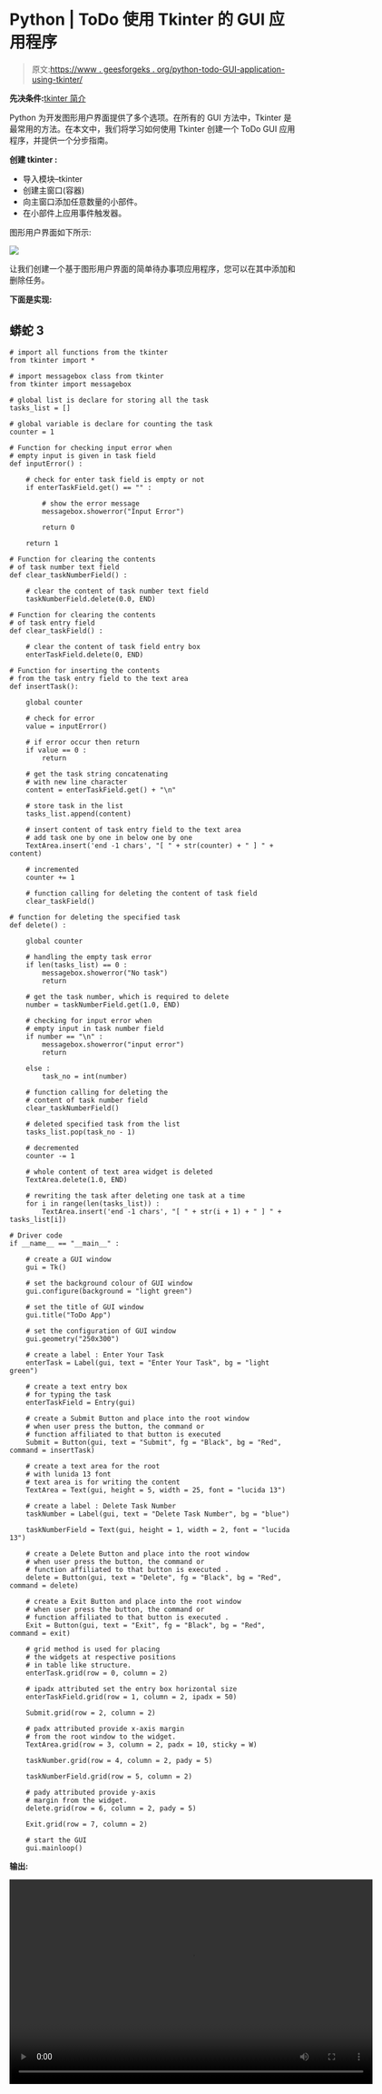 # Python | ToDo 使用 Tkinter 的 GUI 应用程序

> 原文:[https://www . geesforgeks . org/python-todo-GUI-application-using-tkinter/](https://www.geeksforgeeks.org/python-todo-gui-application-using-tkinter/)

**先决条件:**[tkinter 简介](https://www.geeksforgeeks.org/python-gui-tkinter/)

Python 为开发图形用户界面提供了多个选项。在所有的 GUI 方法中，Tkinter 是最常用的方法。在本文中，我们将学习如何使用 Tkinter 创建一个 ToDo GUI 应用程序，并提供一个分步指南。

**创建 tkinter :**

*   导入模块–tkinter
*   创建主窗口(容器)
*   向主窗口添加任意数量的小部件。
*   在小部件上应用事件触发器。

图形用户界面如下所示:

![](img/c622b3dfa30b17fd97639263ef6cd89b.png)

让我们创建一个基于图形用户界面的简单待办事项应用程序，您可以在其中添加和删除任务。

**下面是实现:**

## 蟒蛇 3

```
# import all functions from the tkinter  
from tkinter import *

# import messagebox class from tkinter
from tkinter import messagebox

# global list is declare for storing all the task
tasks_list = []

# global variable is declare for counting the task
counter = 1

# Function for checking input error when
# empty input is given in task field
def inputError() :

    # check for enter task field is empty or not
    if enterTaskField.get() == "" :

        # show the error message
        messagebox.showerror("Input Error")

        return 0

    return 1

# Function for clearing the contents
# of task number text field
def clear_taskNumberField() :

    # clear the content of task number text field
    taskNumberField.delete(0.0, END)

# Function for clearing the contents
# of task entry field  
def clear_taskField() :

    # clear the content of task field entry box
    enterTaskField.delete(0, END)

# Function for inserting the contents
# from the task entry field to the text area
def insertTask():

    global counter

    # check for error
    value = inputError()

    # if error occur then return
    if value == 0 :
        return

    # get the task string concatenating
    # with new line character
    content = enterTaskField.get() + "\n"

    # store task in the list
    tasks_list.append(content)

    # insert content of task entry field to the text area
    # add task one by one in below one by one
    TextArea.insert('end -1 chars', "[ " + str(counter) + " ] " + content)

    # incremented
    counter += 1

    # function calling for deleting the content of task field
    clear_taskField()

# function for deleting the specified task
def delete() :

    global counter

    # handling the empty task error
    if len(tasks_list) == 0 :
        messagebox.showerror("No task")
        return

    # get the task number, which is required to delete
    number = taskNumberField.get(1.0, END)

    # checking for input error when
    # empty input in task number field
    if number == "\n" :
        messagebox.showerror("input error")
        return

    else :
        task_no = int(number)

    # function calling for deleting the
    # content of task number field
    clear_taskNumberField()

    # deleted specified task from the list
    tasks_list.pop(task_no - 1)

    # decremented
    counter -= 1

    # whole content of text area widget is deleted
    TextArea.delete(1.0, END)

    # rewriting the task after deleting one task at a time
    for i in range(len(tasks_list)) :
        TextArea.insert('end -1 chars', "[ " + str(i + 1) + " ] " + tasks_list[i])

# Driver code
if __name__ == "__main__" :

    # create a GUI window
    gui = Tk()

    # set the background colour of GUI window
    gui.configure(background = "light green")

    # set the title of GUI window
    gui.title("ToDo App")

    # set the configuration of GUI window
    gui.geometry("250x300")

    # create a label : Enter Your Task
    enterTask = Label(gui, text = "Enter Your Task", bg = "light green")

    # create a text entry box
    # for typing the task
    enterTaskField = Entry(gui)

    # create a Submit Button and place into the root window
    # when user press the button, the command or
    # function affiliated to that button is executed
    Submit = Button(gui, text = "Submit", fg = "Black", bg = "Red", command = insertTask)

    # create a text area for the root
    # with lunida 13 font
    # text area is for writing the content
    TextArea = Text(gui, height = 5, width = 25, font = "lucida 13")

    # create a label : Delete Task Number
    taskNumber = Label(gui, text = "Delete Task Number", bg = "blue")

    taskNumberField = Text(gui, height = 1, width = 2, font = "lucida 13")

    # create a Delete Button and place into the root window
    # when user press the button, the command or
    # function affiliated to that button is executed .
    delete = Button(gui, text = "Delete", fg = "Black", bg = "Red", command = delete)

    # create a Exit Button and place into the root window
    # when user press the button, the command or
    # function affiliated to that button is executed .
    Exit = Button(gui, text = "Exit", fg = "Black", bg = "Red", command = exit)

    # grid method is used for placing
    # the widgets at respective positions
    # in table like structure.
    enterTask.grid(row = 0, column = 2)

    # ipadx attributed set the entry box horizontal size              
    enterTaskField.grid(row = 1, column = 2, ipadx = 50)

    Submit.grid(row = 2, column = 2)

    # padx attributed provide x-axis margin
    # from the root window to the widget.
    TextArea.grid(row = 3, column = 2, padx = 10, sticky = W)

    taskNumber.grid(row = 4, column = 2, pady = 5)

    taskNumberField.grid(row = 5, column = 2)

    # pady attributed provide y-axis
    # margin from the widget.                 
    delete.grid(row = 6, column = 2, pady = 5)

    Exit.grid(row = 7, column = 2)

    # start the GUI
    gui.mainloop()
```

**输出:**

<video class="wp-video-shortcode" id="video-377554-1" width="640" height="360" preload="metadata" controls=""><source type="video/mp4" src="https://media.geeksforgeeks.org/wp-content/uploads/20210116121207/FreeOnlineScreenRecorderProject1.mp4?_=1">[https://media.geeksforgeeks.org/wp-content/uploads/20210116121207/FreeOnlineScreenRecorderProject1.mp4](https://media.geeksforgeeks.org/wp-content/uploads/20210116121207/FreeOnlineScreenRecorderProject1.mp4)</video>